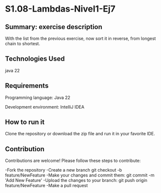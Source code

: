 # S1.08-Lambdas-Nivel1-Ej7


## Summary: exercise description

With the list from the previous exercise, now sort it in reverse, from longest chain to shortest.

## Technologies Used

java 22

## Requirements

Programming language: Java 22

Development environment: IntelliJ IDEA

## How to run it

Clone the repository or download the zip file and run it in your favorite IDE.

## Contribution

Contributions are welcome! Please follow these steps to contribute:

-Fork the repository
-Create a new branch git checkout
-b feature/NewFeature
-Make your changes and commit them: git commit
-m 'Add New Feature'
-Upload the changes to your branch: git push origin feature/NewFeature
-Make a pull request